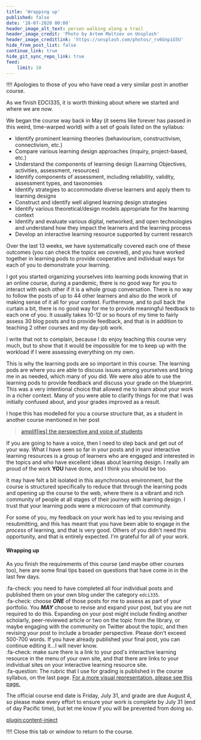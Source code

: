 ```yaml
---
title: 'Wrapping up'
published: false
date: '28-07-2020 00:00'
header_image_alt_text: person walking along a trail
header_image_credit: 'Photo by Artem Maltsev on Unsplash'
header_image_creditlink: 'https://unsplash.com/photos/_rv6GnpiG5U'
hide_from_post_list: false
continue_link: true
hide_git_sync_repo_link: true
feed:
    limit: 10
---
```



!!!! Apologies to those of you who have read a very similar post in another course.

As we finish EDCI335, it is worth thinking about where we started and where we are now.

We began the course way back in May (it seems like forever has passed in this weird, time-warped world) with a set of goals listed on the syllabus:

- Identify prominent learning theories (behaviourism, constructivism, connectivism, etc.)
- Compare various learning design approaches (inquiry, project-based, etc.)
- Understand the components of learning design (Learning Objectives, activities, assessment, resources)
- Identify components of assessment, including reliability, validity, assessment types, and taxonomies
- Identify strategies to accommodate diverse learners and apply them to learning designs
- Construct and identify well aligned learning design strategies
- Identify various theoretical/design models appropriate for the learning context
- Identify and evaluate various digital, networked, and open technologies and understand how they impact the learners and the learning process
- Develop an interactive learning resource supported by current research

Over the last 13 weeks, we have systematically covered each one of these outcomes (you can check the topics we covered), and you have worked together in learning pods to provide cooperative and individual ways for each of you to demonstrate your learning.

I got you started organizing yourselves into learning pods knowing that in an online course, during a pandemic, there is no good way for you to interact with each other if it is a whole group conversation. There is no way to follow the posts of up to 44 other learners and also do the work of making sense of it all for your context. Furthermore, and to pull back the curtain a bit, there is no good way for me to provide meaningful feedback to each one of you. It usually takes 10-12 or so hours of my time to fairly assess 30 blog posts and to provide feedback, and that is in addition to teaching 2 other courses and my day-job work.

I write that not to complain, because I do enjoy teaching this course very much, but to show that it would be impossible for me to keep up with the workload if I were assessing everything on my own.

This is why the learning pods are so important in this course. The learning pods are where you are able to discuss issues among yourselves and bring me in as needed, which many of you did. We were also able to use the learning pods to provide feedback and discuss your grade on the blueprint. This was a very intentional choice that allowed me to learn about your work in a richer context. Many of you were able to clarify things for me that I was initially confused about, and your grades improved as a result.

I hope this has modelled for you a course structure that, as a student in another course mentioned in her post

> [amplif[ies] the perspective and voice of students](https://studentblog241.opened.ca/topic-4-the-final-blog-post/)

If you are going to have a voice, then I need to step back and get out of your way. What I have seen so far in your posts and in your interactive learning resources is a group of learners who are engaged and interested in the topics and who have excellent ideas about learning design. I really am proud of the work **YOU** have done, and I think you should be too.

It may have felt a bit isolated in this asynchronous environment, but the course is structured specifically to reduce that through the learning pods and opening up the course to the web, where there is a vibrant and rich community of people at all stages of their journey with learning design. I trust that your learning pods were a microcosm of that community.

For some of you, my feedback on your work has led to you revising and resubmitting, and this has meant that you have been able to engage in the *process* of learning, and that is very good. Others of you didn't need this opportunity, and that is entirely expected. I'm grateful for all of your work.

#### Wrapping up

As you finish the requirements of this course (and maybe other courses too), here are some final tips based on questions that have come in in the last few days.

:fa-check: you need to have completed all four individual posts and published them on your own blog under the category `edci335`.  
:fa-check: choose ***ONE*** of those posts for me to assess as part of your portfolio. You ***MAY*** choose to revise and expand your post, but you are not required to do this. Expanding on your post might include finding another scholarly, peer-reviewed article or two on the topic from the library, or maybe engaging with the community on Twitter about the topic, and then revising your post to include a broader perspective. Please don't exceed 500-700 words. If you have already published your final post, you can continue editing it...I will never know.  
:fa-check: make sure there is a link to your pod's interactive learning resource in the menu of your own site, and that there are links to your individual sites on your interactive learning resource site.  
:fa-question: The rubric that I use for grading is published in the course syllabus, on the last page. [For a more visual representation, please see this page.](https://teaching.madland.ca/solo)

The official course end date is Friday, July 31, and grade are due August 4, so please make every effort to ensure your work is complete by July 31 (end of day Pacific time), but let me know if you will be prevented from doing so.

[plugin:content-inject](_wrap)


!!!! Close this tab or window to return to the course.
